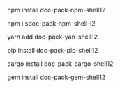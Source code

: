 npm install doc-pack-npm-shell12


npm i sdoc-pack-npm-shell-i2


yarn add doc-pack-yan-shell12

pip install doc-pack-pip-shell12

cargo install doc-pack-cargo-shell12

gem install doc-pack-gem-shell12
